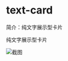 # text-card

简介：纯文字展示型卡片 

纯文字展示型卡片

![截图](https://unpkg.com/@icedesign/text-card-block/screenshot.png)





